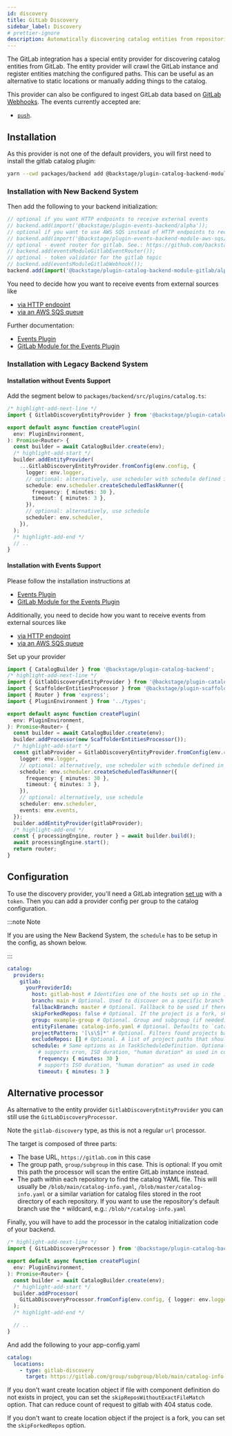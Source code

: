 ```yaml
---
id: discovery
title: GitLab Discovery
sidebar_label: Discovery
# prettier-ignore
description: Automatically discovering catalog entities from repositories in GitLab
---
```


The GitLab integration has a special entity provider for discovering catalog
entities from GitLab. The entity provider will crawl the GitLab instance and register
entities matching the configured paths. This can be useful as an alternative to
static locations or manually adding things to the catalog.

This provider can also be configured to ingest GitLab data based on [GitLab Webhooks](https://docs.gitlab.com/ee/user/project/integrations/webhooks.html#configure-a-webhook-in-gitlab). The events currently accepted are:

- [`push`](https://docs.gitlab.com/ee/user/project/integrations/webhook_events.html#push-events).

## Installation

As this provider is not one of the default providers, you will first need to install
the gitlab catalog plugin:

```bash title="From your Backstage root directory"
yarn --cwd packages/backend add @backstage/plugin-catalog-backend-module-gitlab
```

### Installation with New Backend System

Then add the following to your backend initialization:

```ts title="packages/backend/src/index.ts
// optional if you want HTTP endpoints to receive external events
// backend.add(import('@backstage/plugin-events-backend/alpha'));
// optional if you want to use AWS SQS instead of HTTP endpoints to receive external events
// backend.add(import('@backstage/plugin-events-backend-module-aws-sqs/alpha'));
// optional - event router for gitlab. See.: https://github.com/backstage/backstage/blob/master/plugins/events-backend-module-gitlab/README.md
// backend.add(eventsModuleGitlabEventRouter());
// optional - token validator for the gitlab topic
// backend.add(eventsModuleGitlabWebhook());
backend.add(import('@backstage/plugin-catalog-backend-module-gitlab/alpha'));
```

You need to decide how you want to receive events from external sources like

- [via HTTP endpoint](https://github.com/backstage/backstage/blob/master/plugins/events-backend/README.md#configuration)
- [via an AWS SQS queue](https://github.com/backstage/backstage/tree/master/plugins/events-backend-module-aws-sqs/README.md)

Further documentation:

- [Events Plugin](https://github.com/backstage/backstage/tree/master/plugins/events-backend/README.md)
- [GitLab Module for the Events Plugin](https://github.com/backstage/backstage/blob/master/plugins/events-backend-module-gitlab/README.md)

### Installation with Legacy Backend System

#### Installation without Events Support

Add the segment below to `packages/backend/src/plugins/catalog.ts`:

```ts title="packages/backend/src/plugins/catalog.ts"
/* highlight-add-next-line */
import { GitlabDiscoveryEntityProvider } from '@backstage/plugin-catalog-backend-module-gitlab';

export default async function createPlugin(
  env: PluginEnvironment,
): Promise<Router> {
  const builder = await CatalogBuilder.create(env);
  /* highlight-add-start */
  builder.addEntityProvider(
    ...GitlabDiscoveryEntityProvider.fromConfig(env.config, {
      logger: env.logger,
      // optional: alternatively, use scheduler with schedule defined in app-config.yaml
      schedule: env.scheduler.createScheduledTaskRunner({
        frequency: { minutes: 30 },
        timeout: { minutes: 3 },
      }),
      // optional: alternatively, use schedule
      scheduler: env.scheduler,
    }),
  );
  /* highlight-add-end */
  // ..
}
```

#### Installation with Events Support

Please follow the installation instructions at

- [Events Plugin](https://github.com/backstage/backstage/tree/master/plugins/events-backend/README.md)
- [GitLab Module for the Events Plugin](https://github.com/backstage/backstage/blob/master/plugins/events-backend-module-gitlab/README.md)

Additionally, you need to decide how you want to receive events from external sources like

- [via HTTP endpoint](https://github.com/backstage/backstage/tree/master/plugins/events-backend/README.md)
- [via an AWS SQS queue](https://github.com/backstage/backstage/tree/master/plugins/events-backend-module-aws-sqs/README.md)

Set up your provider

```ts title="packages/backend/src/plugins/catalog.ts"
import { CatalogBuilder } from '@backstage/plugin-catalog-backend';
/* highlight-add-next-line */
import { GitlabDiscoveryEntityProvider } from '@backstage/plugin-catalog-backend-module-gitlab';
import { ScaffolderEntitiesProcessor } from '@backstage/plugin-scaffolder-backend';
import { Router } from 'express';
import { PluginEnvironment } from '../types';

export default async function createPlugin(
  env: PluginEnvironment,
): Promise<Router> {
  const builder = await CatalogBuilder.create(env);
  builder.addProcessor(new ScaffolderEntitiesProcessor());
  /* highlight-add-start */
  const gitlabProvider = GitlabDiscoveryEntityProvider.fromConfig(env.config, {
    logger: env.logger,
    // optional: alternatively, use scheduler with schedule defined in app-config.yaml
    schedule: env.scheduler.createScheduledTaskRunner({
      frequency: { minutes: 30 },
      timeout: { minutes: 3 },
    }),
    // optional: alternatively, use schedule
    scheduler: env.scheduler,
    events: env.events,
  });
  builder.addEntityProvider(gitlabProvider);
  /* highlight-add-end */
  const { processingEngine, router } = await builder.build();
  await processingEngine.start();
  return router;
}
```

## Configuration

To use the discovery provider, you'll need a GitLab integration
[set up](locations.md) with a `token`. Then you can add a provider config per group
to the catalog configuration.

:::note Note

If you are using the New Backend System, the `schedule` has to be setup in the config, as shown below.

:::

```yaml title="app-config.yaml"
catalog:
  providers:
    gitlab:
      yourProviderId:
        host: gitlab-host # Identifies one of the hosts set up in the integrations
        branch: main # Optional. Used to discover on a specific branch
        fallbackBranch: master # Optional. Fallback to be used if there is no default branch configured at the Gitlab repository. It is only used, if `branch` is undefined. Uses `master` as default
        skipForkedRepos: false # Optional. If the project is a fork, skip repository
        group: example-group # Optional. Group and subgroup (if needed) to look for repositories. If not present the whole instance will be scanned
        entityFilename: catalog-info.yaml # Optional. Defaults to `catalog-info.yaml`
        projectPattern: '[\s\S]*' # Optional. Filters found projects based on provided patter. Defaults to `[\s\S]*`, which means to not filter anything
        excludeRepos: [] # Optional. A list of project paths that should be excluded from discovery, e.g. group/subgroup/repo. Should not start or end with a slash.
        schedule: # Same options as in TaskScheduleDefinition. Optional for the Legacy Backend System
          # supports cron, ISO duration, "human duration" as used in code
          frequency: { minutes: 30 }
          # supports ISO duration, "human duration" as used in code
          timeout: { minutes: 3 }
```

## Alternative processor

As alternative to the entity provider `GitlabDiscoveryEntityProvider`
you can still use the `GitLabDiscoveryProcessor`.

Note the `gitlab-discovery` type, as this is not a regular `url` processor.

The target is composed of three parts:

- The base URL, `https://gitlab.com` in this case
- The group path, `group/subgroup` in this case. This is optional: If you omit
  this path the processor will scan the entire GitLab instance instead.
- The path within each repository to find the catalog YAML file. This will
  usually be `/blob/main/catalog-info.yaml`, `/blob/master/catalog-info.yaml` or
  a similar variation for catalog files stored in the root directory of each
  repository. If you want to use the repository's default branch use the `*`
  wildcard, e.g.: `/blob/*/catalog-info.yaml`

Finally, you will have to add the processor in the catalog initialization code
of your backend.

```ts title="packages/backend/src/plugins/catalog.ts"
/* highlight-add-next-line */
import { GitLabDiscoveryProcessor } from '@backstage/plugin-catalog-backend-module-gitlab';

export default async function createPlugin(
  env: PluginEnvironment,
): Promise<Router> {
  const builder = await CatalogBuilder.create(env);
  /* highlight-add-start */
  builder.addProcessor(
    GitLabDiscoveryProcessor.fromConfig(env.config, { logger: env.logger }),
  );
  /* highlight-add-end */

  // ..
}
```

And add the following to your app-config.yaml

```yaml
catalog:
  locations:
    - type: gitlab-discovery
      target: https://gitlab.com/group/subgroup/blob/main/catalog-info.yaml
```

If you don't want create location object if file with component definition do not exists in project, you can set the `skipReposWithoutExactFileMatch` option. That can reduce count of request to gitlab with 404 status code.

If you don't want to create location object if the project is a fork, you can set the `skipForkedRepos` option.
